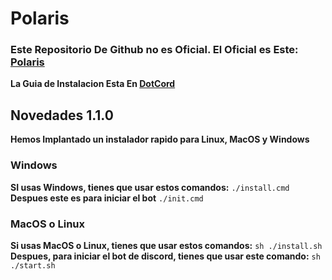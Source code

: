 # Polaris
### Este Repositorio De Github no es Oficial. El Oficial es Este: [Polaris](https://github.com/GDColon/Polaris-Open.git)

**La Guia de Instalacion Esta En [DotCord](https://discord.gg/dotcord)**

## Novedades 1.1.0
**Hemos Implantado un instalador rapido para Linux, MacOS y Windows**
### Windows
**SI usas Windows, tienes que usar estos comandos:**
`./install.cmd`
**Despues este es para iniciar el bot**
`./init.cmd`
### MacOS o Linux
**Si usas MacOS o Linux, tienes que usar estos comandos:**
`sh ./install.sh`
**Despues, para iniciar el bot de discord, tienes que usar este comando:**
`sh ./start.sh`